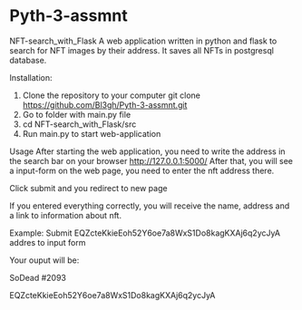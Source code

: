 # Pyth-3-assmnt

NFT-search_with_Flask
A web application written in python and flask to search for NFT images by their address. It saves all NFTs in postgresql database.

Installation:
1. Clone the repository to your computer
      git clone https://github.com/Bl3gh/Pyth-3-assmnt.git
2. Go to folder with main.py file
3. cd NFT-search_with_Flask/src
4. Run main.py to start web-application

Usage
After starting the web application, you need to write the address in the search bar on your browser
http://127.0.0.1:5000/
After that, you will see a input-form on the web page, you need to enter the nft address there.

Click submit and you redirect to new page

If you entered everything correctly, you will receive the name, address and a link to information about nft.

Example:
Submit EQZcteKkieEoh52Y6oe7a8WxS1Do8kagKXAj6q2ycJyA addres to input form

Your ouput will be:

SoDead #2093

EQZcteKkieEoh52Y6oe7a8WxS1Do8kagKXAj6q2ycJyA
